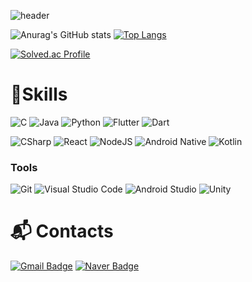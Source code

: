 ![header](https://capsule-render.vercel.app/api?type=waving&color=0:FF78C4,100:FFECEC&height=300&section=header&text=Bite&nbsp;The&nbsp;Bullet&fontColor=FFECEC&fontSize=90)

![Anurag's GitHub stats](https://github-readme-stats.vercel.app/api?username=haechan1103&show_icons=true&theme=radical)
[![Top Langs](https://github-readme-stats.vercel.app/api/top-langs/?username=haechan1103)](https://github.com/haechan1103/github-readme-stats)

[![Solved.ac Profile](http://mazassumnida.wtf/api/v2/generate_badge?boj=haechan1103)](https://solved.ac/haechan1103/)

# 💪Skills
![C](https://img.shields.io/badge/C-A8B9CC.svg?&style=for-the-badge&logo=C&logoColor=white)
![Java](https://img.shields.io/badge/Java-007396.svg?&style=for-the-badge&logo=Java&logoColor=white)
![Python](https://img.shields.io/badge/Python-3776AB.svg?&style=for-the-badge&logo=Python&logoColor=white)
![Flutter](https://img.shields.io/badge/Flutter-02569B.svg?&style=for-the-badge&logo=Flutter&logoColor=white)
![Dart](https://img.shields.io/badge/Dart-0175C2.svg?&style=for-the-badge&logo=Dart&logoColor=white)

![CSharp](https://img.shields.io/badge/CSharp-239120.svg?&style=for-the-badge&logo=CSharp&logoColor=white)
![React](https://img.shields.io/badge/React-61DAFB.svg?&style=for-the-badge&logo=React&logoColor=white)
![NodeJS](https://img.shields.io/badge/Node.js-339933.svg?&style=for-the-badge&logo=Node.js&logoColor=white)
![Android Native](https://img.shields.io/badge/Android%20Native-3DDC84.svg?style=for-the-badge&logo=android&logoColor=white)
![Kotlin](https://img.shields.io/badge/Kotlin-0095D5.svg?&style=for-the-badge&logo=kotlin&logoColor=white)



### Tools
![Git](https://img.shields.io/badge/Git-F05032.svg?&style=for-the-badge&logo=Git&logoColor=white)
![Visual Studio Code](https://img.shields.io/badge/Visual%20Studio%20Code-007ACC.svg?&style=for-the-badge&logo=Visual%20Studio%20Code&logoColor=white)
![Android Studio](https://img.shields.io/badge/Android%20Studio-3DDC84.svg?style=for-the-badge&logo=android-studio&logoColor=white)
![Unity](https://img.shields.io/badge/Unity-7E4DD2.svg?&style=for-the-badge&logo=Unity&logoColor=white)

# :mailbox_with_mail: Contacts
<!--[![Tech Blog Badge](http://img.shields.io/badge/-Tech%20blog-black?style=flat-square&logo=github&link=https://soo-vely-dev.tistory.com/)](https://soo-vely-dev.tistory.com/) -->
[![Gmail Badge](https://img.shields.io/badge/Gmail-d14836?style=flat-square&logo=Gmail&logoColor=white&link=mailto:haecehan1103@ajou.ac.kr)](mailto:haechan1103@ajou.ac.kr)
[![Naver Badge](https://img.shields.io/badge/Naver-03C75A?style=flat-square&logo=Naver&logoColor=white&link=mailto:haechan1103@naver.com)](mailto:haechan1103@naver.com)
<!--
**haechan1103/haechan1103** is a ✨ _special_ ✨ repository because its `README.md` (this file) appears on your GitHub profile.

Here are some ideas to get you started:

- 🔭 I’m currently working on ...
- 🌱 I’m currently learning ...
- 👯 I’m looking to collaborate on ...
- 🤔 I’m looking for help with ...
- 💬 Ask me about ...
- 📫 How to reach me: ...
- 😄 Pronouns: ...
- ⚡ Fun fact: ...
-->
